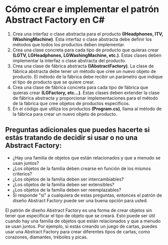 ﻿# Cómo crear e implementar el patrón Abstract Factory en C#

1. Crea una interfaz o clase abstracta para el producto **(IHeadphones, ITV, IWashingMachine)**. Esta interfaz o clase abstracta debe definir los métodos que todos los productos deben implementar.
2. Crea una clase concreta para cada tipo de producto que quieras crear **(LGTV, LGHeadphones, LGWashingMachine, etc.)**. Estas clases deben implementar la interfaz o clase abstracta del producto.
3. Crea una clase de fábrica abstracta **(IAbstractFactory)**. La clase de fábrica abstracta debe tener un método que cree un nuevo objeto de producto. El método de la fábrica debe recibir un parámetro que indique el tipo de producto que se quiere crear.
4. Crea una clase de fábrica concreta para cada tipo de fábrica que quieras crear **(LGFactory, etc...)**. Estas clases deben extender la clase de fábrica abstracta y proporcionar implementaciones para el método de la fábrica que cree objetos de productos específicos.
5. En el código que utiliza los productos **(Program.cs)**, llama al método de la fábrica para crear un nuevo objeto de producto. 

## Preguntas adicionales que puedes hacerte si estás tratando de decidir si usar o no una Abstract Factory:

- ¿Hay una familia de objetos que están relacionados y que a menudo se usan juntos?
- ¿Los objetos de la familia deben crearse en función de los mismos criterios?
- ¿Los objetos de la familia deben ser intercambiables?
- ¿Los objetos de la familia deben ser extensibles?
- ¿Los objetos de la familia deben ser reemplazables?
- Si responde "sí" a cualquiera de estas preguntas, entonces el patrón de diseño Abstract Factory puede ser una buena opción para usted.

El patrón de diseño Abstract Factory es una forma de crear objetos sin tener que especificar el tipo de objeto que se creará. Esto puede ser útil cuando hay una familia de objetos que están relacionados y que a menudo se usan juntos. 
Por ejemplo, si estás creando un juego de cartas, puedes usar una Abstract Factory para crear diferentes tipos de cartas, como corazones, diamantes, tréboles y picas.
